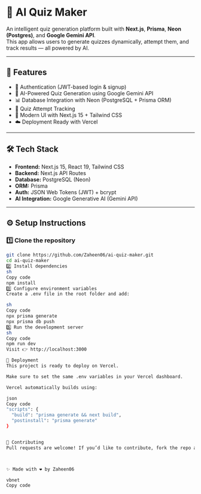 # 🧠 AI Quiz Maker

An intelligent quiz generation platform built with **Next.js**, **Prisma**, **Neon (Postgres)**, and **Google Gemini API**.  
This app allows users to generate quizzes dynamically, attempt them, and track results — all powered by AI.  

---

## 🚀 Features
- 🔐 Authentication (JWT-based login & signup)  
- 📝 AI-Powered Quiz Generation using Google Gemini API  
- 📊 Database Integration with Neon (PostgreSQL + Prisma ORM)  
- 🎯 Quiz Attempt Tracking  
- 🎨 Modern UI with Next.js 15 + Tailwind CSS  
- ☁️ Deployment Ready with Vercel  

---

## 🛠️ Tech Stack
- **Frontend:** Next.js 15, React 19, Tailwind CSS  
- **Backend:** Next.js API Routes  
- **Database:** PostgreSQL (Neon)  
- **ORM:** Prisma  
- **Auth:** JSON Web Tokens (JWT) + bcrypt  
- **AI Integration:** Google Generative AI (Gemini API)  



---

## ⚙️ Setup Instructions  

### 1️⃣ Clone the repository
```sh
git clone https://github.com/Zaheen06/ai-quiz-maker.git
cd ai-quiz-maker
2️⃣ Install dependencies
sh
Copy code
npm install
3️⃣ Configure environment variables
Create a .env file in the root folder and add:

sh
Copy code
npx prisma generate
npx prisma db push
5️⃣ Run the development server
sh
Copy code
npm run dev
Visit 👉 http://localhost:3000

🚀 Deployment
This project is ready to deploy on Vercel.

Make sure to set the same .env variables in your Vercel dashboard.

Vercel automatically builds using:

json
Copy code
"scripts": {
  "build": "prisma generate && next build",
  "postinstall": "prisma generate"
}


🤝 Contributing
Pull requests are welcome! If you’d like to contribute, fork the repo and submit a PR.



✨ Made with ❤️ by Zaheen06

vbnet
Copy code
